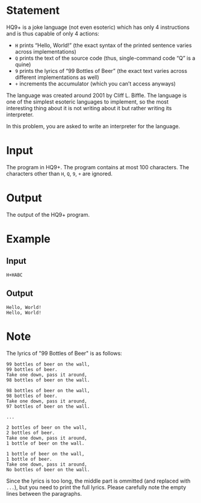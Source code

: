 # Statement

HQ9+ is a joke language (not even esoteric) which has only 4 instructions and is thus capable of only 4 actions:
- `H` prints “Hello, World!” (the exact syntax of the printed sentence varies across implementations)
- `Q` prints the text of the source code (thus, single-command code “Q” is a quine)
- `9` prints the lyrics of “99 Bottles of Beer” (the exact text varies across different implementations as well)
- `+` increments the accumulator (which you can’t access anyways)

The language was created around 2001 by Cliff L. Biffle. The language is one of the simplest esoteric languages to implement, so the most interesting thing about it is not writing about it but rather writing its interpreter.

In this problem, you are asked to write an interpreter for the language.

# Input
The program in HQ9+. The program contains at most 100 characters. The characters other than `H`, `Q`, `9`, `+` are ignored.

# Output
The output of the HQ9+ program.

# Example
## Input
```
H+HABC
```
## Output
```
Hello, World!
Hello, World!
```

# Note

The lyrics of "99 Bottles of Beer" is as follows:
```
99 bottles of beer on the wall,
99 bottles of beer.
Take one down, pass it around,
98 bottles of beer on the wall.

98 bottles of beer on the wall,
98 bottles of beer.
Take one down, pass it around,
97 bottles of beer on the wall.

...

2 bottles of beer on the wall,
2 bottles of beer.
Take one down, pass it around,
1 bottle of beer on the wall.

1 bottle of beer on the wall,
1 bottle of beer.
Take one down, pass it around,
No bottles of beer on the wall.

```

Since the lyrics is too long, the middle part is ommitted (and replaced with `...`), but you need to print the full lyrics. Please carefully note the empty lines between the paragraphs.

